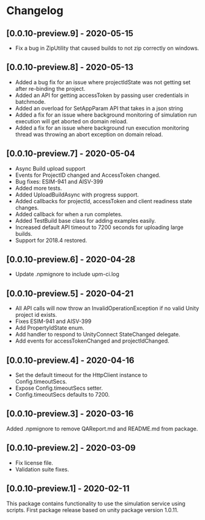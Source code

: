 # Changelog

## [0.0.10-preview.9] - 2020-05-15

- Fix a bug in ZipUtility that caused builds to not zip correctly on windows.

## [0.0.10-preview.8] - 2020-05-13
- Added a bug fix for an issue where projectIdState was not getting set after re-binding the project.
- Added an API for getting accessToken by passing user credentials in batchmode.
- Added an overload for SetAppParam API that takes in a json string
- Added a fix for an issue where background monitoring of simulation run execution will get aborted on domain reload.
- Added a fix for an issue where background run execution monitoring thread was throwing an abort exception on domain reload.

## [0.0.10-preview.7] - 2020-05-04

- Async Build upload support
- Events for ProjectID changed and AccessToken changed.
- Bug fixes: ESIM-941 and AISV-399
- Added more tests.
- Added UploadBuildAsync with progress support.
- Added callbacks for projectId, accessToken and client readiness state changes.
- Added callback for when a run completes.
- Added TestBuild base class for adding examples easily.
- Increased default API timeout to 7200 seconds for uploading large builds.
- Support for 2018.4 restored.

## [0.0.10-preview.6] - 2020-04-28

- Update .npmignore to include upm-ci.log

## [0.0.10-preview.5] - 2020-04-21

- All API calls will now throw an InvalidOperationException if no valid Unity project id exists.
- Fixes ESIM-941 and AISV-399
- Add PropertyIdState enum.
- Add handler to respond to UnityConnect StateChanged delegate.
- Add events for accessTokenChanged and projectIdChanged.

## [0.0.10-preview.4] - 2020-04-16

- Set the default timeout for the HttpClient instance to Config.timeoutSecs.
- Expose Config.timeoutSecs setter.
- Config.timeoutSecs defaults to 7200.

## [0.0.10-preview.3] - 2020-03-16

Added .npmignore to remove QAReport.md and README.md from package.

## [0.0.10-preview.2] - 2020-03-09

- Fix license file.
- Validation suite fixes.

## [0.0.10-preview.1] - 2020-02-11

This package contains functionality to use the simulation service using scripts.
First package release based on unity package version 1.0.11.
